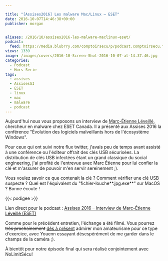 ```yaml
---

title: "[Assises2016] Les malware Mac/Linux – ESET"
date: 2016-10-07T14:46:38+00:00
publisher: morgan


aliases: /2016/10/assises2016-les-malware-maclinux-eset/
podcast:
  feed: https://media.blubrry.com/comptoirsecu/p/podcast.comptoirsecu.fr/CSEC.INTERVIEWS_ASSISES.2016.ITW2.mp3
views: 1339
image: /images/covers/2016-10-Screen-Shot-2016-10-07-at-14.37.46.jpg
categories:
  - Podcast
  - Hors-Serie
tags:
  - assises
  - AssisesSI
  - ESET
  - linux
  - mac
  - malware
  - podcast
---
```



Aujourd'hui nous vous proposons un interview de [Marc-Étienne Léveillé](https://twitter.com/marc_etienne_), chercheur en malware chez ESET Canada. Il a présenté aux Assises 2016 la conférence "Évolution des logiciels malveillants hors de l'écosystème Windows".

Pour ceux qui ont suivi notre flux twitter, j'avais peu de temps avant assisté à une conférence ou l'éditeur offrait des clés USB sécurisées. La distribution de clés USB infectées étant un grand classique du social engineering, j'ai profité de l'entrevue avec Marc Étienne pour lui confier la clé et m'assurer de pouvoir m'en servir sereinement ;).

Vous voulez savoir ce que contenait la clé ? Comment vérifier une clé USB suspecte ? Quel est l'équivalent du "fichier-louche**.jpg.exe**" sur MacOS ? Bonne écoute !

{{< podigee >}}


Lien direct pour le podcast : [Assises 2016 – Interview de Marc-Étienne Léveillé (ESET)](http://podcast.comptoirsecu.fr/CSEC.INTERVIEWS_ASSISES.2016.ITW2.mp3)

Comme pour le précédent entretien, l'échange a été filmé. Vous pourrez <del>très prochainement</del> [dès à présent](https://youtu.be/oF6C8f0lzLw) admirer mon amateurisme pour ce type d'exercice, avec Youenn essayant désespérément de me garder dans le champs de la caméra ;).



À bientôt pour notre épisode final qui sera réalisé conjointement avec NoLimitSécu!
